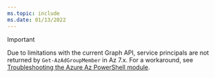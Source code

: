 ```yaml
---
ms.topic: include
ms.date: 01/13/2022
---
```


> [!IMPORTANT]
> Due to limitations with the current Graph API, service principals are not returned by
> `Get-AzAdGroupMember` in Az 7.x. For a workaround, see
> [Troubleshooting the Azure Az PowerShell module](/powershell/azure/troubleshooting#get-azadgroupmember-doesnt-return-service-principals).
